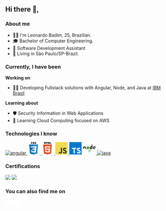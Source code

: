 ## Hi there 👋,

### About me

- :raising_hand_man: I'm Leonardo Badim, 25, Brazilian.
- :mortar_board: Bachelor of Computer Engineering.
- :briefcase: Software Development Assistant
- :pushpin: Living in São Paulo/SP-Brazil.

### Currently, I have been
**Working on**
- 👨‍💻 Developing Fullstack solutions with Angular, Node, and Java at [IBM Brasil](https://www.ibm.com/br-pt)

**Learning about**
- 🛡️ Security Information in Web Applications
- 📖 Learning Cloud Computing focused on AWS

### Technologies I know

<p align="left"> <a href="https://angular.io" target="_blank" rel="noreferrer"> <img src="https://angular.io/assets/images/logos/angular/angular.svg" alt="angular" width="40" height="40"/> </a> <a href="https://www.w3schools.com/css/" target="_blank" rel="noreferrer"> <img src="https://raw.githubusercontent.com/devicons/devicon/master/icons/css3/css3-original-wordmark.svg" alt="css3" width="40" height="40"/> </a> <a href="https://www.w3.org/html/" target="_blank" rel="noreferrer"> <img src="https://raw.githubusercontent.com/devicons/devicon/master/icons/html5/html5-original-wordmark.svg" alt="html5" width="40" height="40"/> </a> <a href="https://developer.mozilla.org/en-US/docs/Web/JavaScript" target="_blank" rel="noreferrer"> <img src="https://raw.githubusercontent.com/devicons/devicon/master/icons/javascript/javascript-original.svg" alt="javascript" width="40" height="40"/> </a> <a href="https://www.typescriptlang.org/" target="_blank" rel="noreferrer"> <img src="https://raw.githubusercontent.com/devicons/devicon/master/icons/typescript/typescript-original.svg" alt="typescript" width="40" height="40"/></a> <a href="https://nodejs.org" target="_blank" rel="noreferrer"> <img src="https://raw.githubusercontent.com/devicons/devicon/master/icons/nodejs/nodejs-original-wordmark.svg" alt="nodejs" width="40" height="40"/> </a>  <a href="https://www.java.com/pt-BR/" target="_blank" rel="noreferrer"> <img src="https://cdn4.iconfinder.com/data/icons/logos-and-brands/512/181_Java_logo_logos-128.png" alt="java" width="40" height="40"/> </a> </p>

### Certifications
<a href="https://www.credly.com/badges/73cbe1c1-752c-4a3d-a99c-44b22f7b048f/linked_in?t=rt5o88" target="_blank"><img src="https://images.credly.com/size/340x340/images/00634f82-b07f-4bbd-a6bb-53de397fc3a6/image.png" width="12%"/></a>
<a href="https://www.credly.com/badges/41a7f045-b858-4536-8921-e3708342d59b" target="_blank"><img src="https://images.credly.com/size/340x340/images/b9feab85-1a43-4f6c-99a5-631b88d5461b/image.png" width="12%"/></a>

### You can also find me on
<a href="https://www.instagram.com/badim-leonardo" target="_blank"><img align="left" alt="Instagram" width="22px" src="https://github.com/Aakarsh-B/trying-repos/blob/master/insta.svg" />
<a href="https://www.linkedin.com/in/leonardo-badim" target="_blank"><img align="left" alt="LinkedIn" width="22px" src="https://github.com/Aakarsh-B/trying-repos/blob/master/linkedin.svg" />
